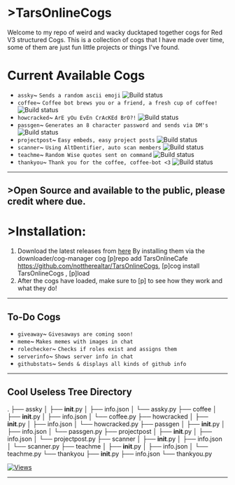 # >TarsOnlineCogs
Welcome to my repo of weird and wacky ducktaped together cogs for Red V3 structured Cogs.
This is a collection of cogs that I have made over time, some of them are just fun little projects or things I've found.


# Current Available Cogs
- `assky`~ `Sends a random ascii emoji` ![Build status](https://img.shields.io/badge/build-passing-brightgreen.svg)
- `coffee`~ `Coffee bot brews you or a friend, a fresh cup of coffee!` ![Build status](https://img.shields.io/badge/build-passing-brightgreen.svg)
- `howcracked`~ `ArE yOu EvEn CrAcKEd BrO?!` ![Build status](https://img.shields.io/badge/build-passing-brightgreen.svg)
- `passgen`~ `Generates an 8 character password and sends via DM's` ![Build status](https://img.shields.io/badge/build-passing-brightgreen.svg)
- `projectpost`~ `Easy embeds, easy project posts` ![Build status](https://img.shields.io/badge/build-passing-brightgreen.svg)
- `scanner`~ `Using AltDentifier, auto scan members` ![Build status](https://img.shields.io/badge/build-passing-brightgreen.svg)
- `teachme`~ `Random Wise quotes sent on command` ![Build status](https://img.shields.io/badge/build-passing-brightgreen.svg)
- `thankyou`~ `Thank you for the coffee, coffee-bot <3` ![Build status](https://img.shields.io/badge/build-passing-brightgreen.svg)

***


## >Open Source and available to the public, please credit where due.

# >Installation:
1. Download the latest releases from [here](https://github.com/TheRealDuckMan/TarsOnlineCogs/)
    By installing them via the downloader/cog-manager cog [p]repo add TarsOnlineCafe https://github.com/nottherealtar/TarsOnlineCogs, [p]cog install TarsOnlineCogs <cog>, [p]load <cog>
2. After the cogs have loaded, make sure to [p]<cog> to see how they work and what they do!

***


## To-Do Cogs
- `giveaway`~ `Givesaways are coming soon!`
- `meme`~ `Makes memes with images in chat`
- `rolechecker`~ `Checks if roles exist and assigns them`
- `serverinfo`~ `Shows server info in chat`
- `githubstats`~ `Sends & displays all kinds of github info`

***



## Cool Useless Tree Directory
.
├── assky
│   ├── __init__.py
│   ├── info.json
│   └── assky.py
├── coffee
│   ├── __init__.py
│   ├── info.json
│   └── coffee.py
├── howcracked
│   ├── __init__.py
│   ├── info.json
│   └── howcracked.py
├── passgen
│   ├── __init__.py
│   ├── info.json
│   └── passgen.py
├── projectpost
│   ├── __init__.py
│   ├── info.json
│   └── projectpost.py
├── scanner
│   ├── __init__.py
│   ├── info.json
│   └── scanner.py
├── teachme
│   ├── __init__.py
│   ├── info.json
│   └── teachme.py
└── thankyou
    ├── __init__.py
    ├── info.json
    └── thankyou.py


[![Views](http://hits.dwyl.com/nottherealtar/TarsOnlineCogs.svg)](http://hits.dwyl.com/nottherealtar/TarsOnlineCogs)

***



